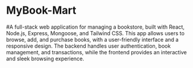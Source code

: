 # MyBook-Mart
#A full-stack web application for managing a bookstore, built with React, Node.js, Express, Mongoose, and Tailwind CSS. This app allows users to browse, add, and purchase books, with a user-friendly interface and a responsive design. The backend handles user authentication, book management, and transactions, while the frontend provides an interactive and sleek browsing experience.
